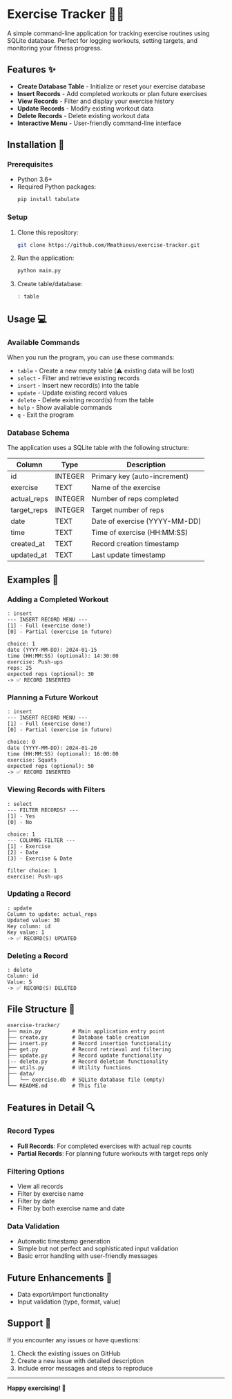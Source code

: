 # Exercise Tracker 🏋️‍♂️

A simple command-line application for tracking exercise routines using SQLite database. Perfect for logging workouts, setting targets, and monitoring your fitness progress.

## Features ✨

- **Create Database Table** - Initialize or reset your exercise database
- **Insert Records** - Add completed workouts or plan future exercises
- **View Records** - Filter and display your exercise history
- **Update Records** - Modify existing workout data
- **Delete Records** - Delete existing workout data
- **Interactive Menu** - User-friendly command-line interface

## Installation 🚀

### Prerequisites
- Python 3.6+
- Required Python packages:
  ```bash
  pip install tabulate
  ```

### Setup
1. Clone this repository:
   ```bash
   git clone https://github.com/Mmathieus/exercise-tracker.git
   ```

2. Run the application:
   ```bash
   python main.py
   ```

3. Create table/database:
   ```bash
   : table
   ```

## Usage 💻

### Available Commands

When you run the program, you can use these commands:

- `table` - Create a new empty table (⚠️ existing data will be lost)
- `select` - Filter and retrieve existing records
- `insert` - Insert new record(s) into the table
- `update` - Update existing record values
- `delete` - Delete existing record(s) from the table
- `help` - Show available commands
- `q` - Exit the program

### Database Schema

The application uses a SQLite table with the following structure:

| Column | Type | Description |
|--------|------|-------------|
| id | INTEGER | Primary key (auto-increment) |
| exercise | TEXT | Name of the exercise |
| actual_reps | INTEGER | Number of reps completed |
| target_reps | INTEGER | Target number of reps |
| date | TEXT | Date of exercise (YYYY-MM-DD) |
| time | TEXT | Time of exercise (HH:MM:SS) |
| created_at | TEXT | Record creation timestamp |
| updated_at | TEXT | Last update timestamp |

## Examples 📝

### Adding a Completed Workout
```
: insert
--- INSERT RECORD MENU ---
[1] - Full (exercise done!)
[0] - Partial (exercise in future)

choice: 1
date (YYYY-MM-DD): 2024-01-15
time (HH:MM:SS) (optional): 14:30:00
exercise: Push-ups
reps: 25
expected reps (optional): 30
-> ✅ RECORD INSERTED
```

### Planning a Future Workout
```
: insert
--- INSERT RECORD MENU ---
[1] - Full (exercise done!)
[0] - Partial (exercise in future)

choice: 0
date (YYYY-MM-DD): 2024-01-20
time (HH:MM:SS) (optional): 16:00:00
exercise: Squats
expected reps (optional): 50
-> ✅ RECORD INSERTED
```

### Viewing Records with Filters
```
: select
--- FILTER RECORDS? ---
[1] - Yes
[0] - No

choice: 1
--- COLUMNS FILTER ---
[1] - Exercise
[2] - Date
[3] - Exercise & Date

filter choice: 1
exercise: Push-ups
```

### Updating a Record
```
: update
Column to update: actual_reps
Updated value: 30
Key column: id
Key value: 1
-> ✅ RECORD(S) UPDATED
```

### Deleting a Record
```
: delete
Column: id
Value: 5
-> ✅ RECORD(S) DELETED
```

## File Structure 📁

```
exercise-tracker/
├── main.py          # Main application entry point
├── create.py        # Database table creation
├── insert.py        # Record insertion functionality
├── get.py           # Record retrieval and filtering
├── update.py        # Record update functionality
|-- delete.py        # Record deletion functionality
├── utils.py         # Utility functions
├── data/
│   └── exercise.db  # SQLite database file (empty)
└── README.md        # This file
```

## Features in Detail 🔍

### Record Types
- **Full Records**: For completed exercises with actual rep counts
- **Partial Records**: For planning future workouts with target reps only

### Filtering Options
- View all records
- Filter by exercise name
- Filter by date
- Filter by both exercise name and date

### Data Validation
- Automatic timestamp generation
- Simple but not perfect and sophisticated input validation
- Basic error handling with user-friendly messages

## Future Enhancements 🚀

- Data export/import functionality
- Input validation (type, format, value)

## Support 💬

If you encounter any issues or have questions:
1. Check the existing issues on GitHub
2. Create a new issue with detailed description
3. Include error messages and steps to reproduce

---

**Happy exercising! 💪**